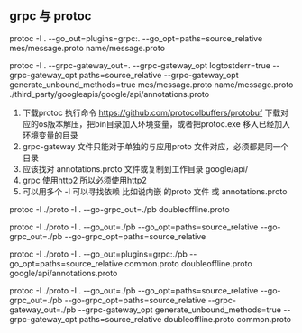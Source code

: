 ## grpc 与 protoc

protoc -I . --go_out=plugins=grpc:. --go_opt=paths=source_relative mes/message.proto name/message.proto

protoc -I . --grpc-gateway_out=. --grpc-gateway_opt logtostderr=true --grpc-gateway_opt paths=source_relative
--grpc-gateway_opt generate_unbound_methods=true mes/message.proto name/message.proto
./third_party/googleapis/google/api/annotations.proto

1. 下载protoc 执行命令 https://github.com/protocolbuffers/protobuf 下载对应的os版本解压，把bin目录加入环境变量，或者把protoc.exe 移入已经加入环境变量的目录
2. grpc-gateway 文件只能对于单独的与应用proto 文件对应，必须都是同一个目录
3. 应该找对 annotations.proto 文件或复制到工作目录 google/api/
4. grpc 使用http2 所以必须使用http2
5. 可以用多个 -I 可以寻找依赖 比如说内嵌 的proto 文件 或 annotations.proto


protoc -I ./proto -I .  --go-grpc_out=./pb   doubleoffline.proto


protoc -I ./proto -I . --go_out=./pb --go_opt=paths=source_relative  --go-grpc_out=./pb --go-grpc_opt=paths=source_relative 

protoc -I ./proto -I .   --go_out=plugins=grpc:./pb  --go_opt=paths=source_relative  common.proto doubleoffline.proto google/api/annotations.proto

protoc -I ./proto -I . --go_out=./pb --go_opt=paths=source_relative  --go-grpc_out=./pb --go-grpc_opt=paths=source_relative --grpc-gateway_out=./pb  --grpc-gateway_opt generate_unbound_methods=true --grpc-gateway_opt paths=source_relative  doubleoffline.proto common.proto